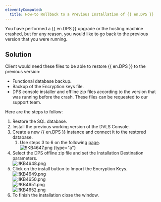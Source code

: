 ```yaml
---
eleventyComputed:
  title: How-to Rollback to a Previous Installation of {{ en.DPS }}
---
```

You have performed a {{ en.DPS }} upgrade or the hosting machine crashed, but for any reason, you would like to go back to the previous version that you were running.

## Solution

Client would need these files to be able to restore {{ en.DPS }} to the previous version:  

- Functional database backup.
- Backup of the Encryption keys file.
- DPS console installer and offline zip files according to the version that was running before the crash. These files can be requested to our support team.

Here are the steps to follow:

1. Restore the SQL database.
1. Install the previous working version of the DVLS Console.
1. Create a new {{ en.DPS }} instance and connect it to the restored database.
   1. Use steps 3 to 6 on the following [page](/server/installation/create-server-instance/).  
      ![!!KB4647.png](/img/en/kb/KB4647.png)
      {type="a"}
1. Select the DPS offline zip file and set the Installation Destination parameters.  
   ![!!KB4648.png](/img/en/kb/KB4648.png)
1. Click on the install button to Import the Encryption Keys.  
   ![!!KB4649.png](/img/en/kb/KB4649.png)  
   ![!!KB4650.png](/img/en/kb/KB4650.png)  
   ![!!KB4651.png](/img/en/kb/KB4651.png)  
   ![!!KB4652.png](/img/en/kb/KB4652.png)  
1. To finish the installation close the window.